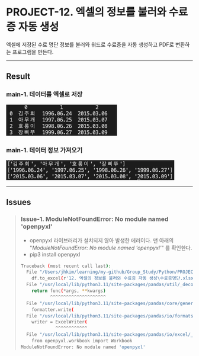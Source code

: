 # PROJECT-12. 엑셀의 정보를 불러와 수료증 자동 생성
엑셀에 저장된 수료 명단 정보를 불러와 워드로 수료증을 자동 생성하고 PDF로 변환하는 프로그램을 만든다.

* * *

## Result
### main-1. 데이터를 엑셀로 저장
![Output data](./result/main-1.png)   
### main-1. 데이터 정보 가져오기
![Output data](./result/main-2.png)   

* * *

## Issues

> ### Issue-1. ModuleNotFoundError: No module named 'openpyxl'
> - openpyxl 라이브러리가 설치되지 않아 발생한 에러이다. 맨 아래의 "*ModuleNotFoundError: No module named 'openpyxl'*" 를 확인한다.
> - pip3 install openpyxl
> ```bash
> Traceback (most recent call last):
>   File "/Users/jhkim/learning/my-github/Group_Study/Python/PROJECT12/main-1.py", line 11, in <module>
>     df.to_excel(r'12. 엑셀의 정보를 불러와 수료증 자동 생성\수료증명단.xlsx', index=False, header=False)
>   File "/usr/local/lib/python3.11/site-packages/pandas/util/_decorators.py", line 333, in wrapper
>     return func(*args, **kwargs)
>            ^^^^^^^^^^^^^^^^^^^^^
>   File "/usr/local/lib/python3.11/site-packages/pandas/core/generic.py", line 2414, in to_excel
>     formatter.write(
>   File "/usr/local/lib/python3.11/site-packages/pandas/io/formats/excel.py", line 943, in write
>     writer = ExcelWriter(
>              ^^^^^^^^^^^^
>   File "/usr/local/lib/python3.11/site-packages/pandas/io/excel/_openpyxl.py", line 57, in __init__
>     from openpyxl.workbook import Workbook
> ModuleNotFoundError: No module named 'openpyxl'
> ```